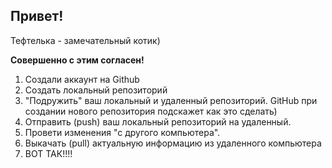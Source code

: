 ## Привет!

Тефтелька - замечательный котик)

**Совершенно с этим согласен!**

1. Создали аккаунт на Github
2. Создать локальный репозиторий
3. "Подружить" ваш локальный и удаленный репозиторий. GitHub при создании нового репозитория подскажет как это сделать)
4. Отправить (push) ваш локальный репозиторий на удаленный.
5. Провети изменения "с другого компьютера".
6. Выкачать (pull) актуальную информацию из удаленного компьютера
7. ВОТ ТАК!!!!
